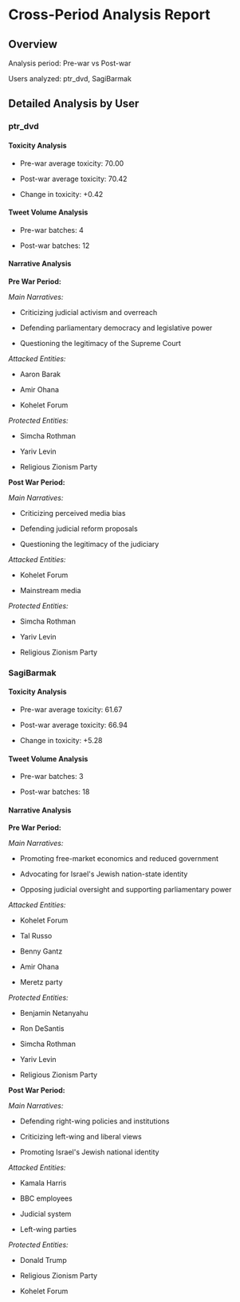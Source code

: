 # Cross-Period Analysis Report

## Overview

Analysis period: Pre-war vs Post-war

Users analyzed: ptr_dvd, SagiBarmak


## Detailed Analysis by User


### ptr_dvd

#### Toxicity Analysis

- Pre-war average toxicity: 70.00

- Post-war average toxicity: 70.42

- Change in toxicity: +0.42


#### Tweet Volume Analysis

- Pre-war batches: 4

- Post-war batches: 12


#### Narrative Analysis


**Pre War Period:**

*Main Narratives:*

- Criticizing judicial activism and overreach

- Defending parliamentary democracy and legislative power

- Questioning the legitimacy of the Supreme Court


*Attacked Entities:*

- Aaron Barak

- Amir Ohana

- Kohelet Forum


*Protected Entities:*

- Simcha Rothman

- Yariv Levin

- Religious Zionism Party


**Post War Period:**

*Main Narratives:*

- Criticizing perceived media bias

- Defending judicial reform proposals

- Questioning the legitimacy of the judiciary


*Attacked Entities:*

- Kohelet Forum

- Mainstream media


*Protected Entities:*

- Simcha Rothman

- Yariv Levin

- Religious Zionism Party


### SagiBarmak

#### Toxicity Analysis

- Pre-war average toxicity: 61.67

- Post-war average toxicity: 66.94

- Change in toxicity: +5.28


#### Tweet Volume Analysis

- Pre-war batches: 3

- Post-war batches: 18


#### Narrative Analysis


**Pre War Period:**

*Main Narratives:*

- Promoting free-market economics and reduced government

- Advocating for Israel's Jewish nation-state identity

- Opposing judicial oversight and supporting parliamentary power


*Attacked Entities:*

- Kohelet Forum

- Tal Russo

- Benny Gantz

- Amir Ohana

- Meretz party


*Protected Entities:*

- Benjamin Netanyahu

- Ron DeSantis

- Simcha Rothman

- Yariv Levin

- Religious Zionism Party


**Post War Period:**

*Main Narratives:*

- Defending right-wing policies and institutions

- Criticizing left-wing and liberal views

- Promoting Israel's Jewish national identity


*Attacked Entities:*

- Kamala Harris

- BBC employees

- Judicial system

- Left-wing parties


*Protected Entities:*

- Donald Trump

- Religious Zionism Party

- Kohelet Forum

